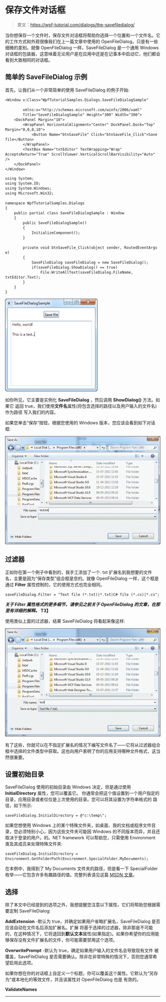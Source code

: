 # 保存文件对话框

> 原文：<https://wpf-tutorial.com/dialogs/the-savefiledialog/>

当你想保存一个文件时，保存文件对话框将帮助你选择一个位置和一个文件名。它的工作方式和外观很像我们在上一篇文章中使用的 OpenFileDialog，只是有一些细微的差别。就像 OpenFileDialog 一样，SaveFileDialog 是一个通用 Windows 对话框的包装器，这意味着无论用户是在应用中还是在记事本中启动它，他们都会看到大致相同的对话框。

## 简单的 SaveFileDialog 示例

首先，让我们从一个非常简单的使用 SaveFileDialog 的例子开始:

```
<Window x:Class="WpfTutorialSamples.Dialogs.SaveFileDialogSample"

        xmlns:x="http://schemas.microsoft.com/winfx/2006/xaml"
        Title="SaveFileDialogSample" Height="300" Width="300">
    <DockPanel Margin="10">
        <WrapPanel HorizontalAlignment="Center" DockPanel.Dock="Top" Margin="0,0,0,10">
            <Button Name="btnSaveFile" Click="btnSaveFile_Click">Save file</Button>
        </WrapPanel>
        <TextBox Name="txtEditor" TextWrapping="Wrap" AcceptsReturn="True" ScrollViewer.VerticalScrollBarVisibility="Auto" />
    </DockPanel>
</Window>
```

```
using System;
using System.IO;
using System.Windows;
using Microsoft.Win32;

namespace WpfTutorialSamples.Dialogs
{
	public partial class SaveFileDialogSample : Window
	{
		public SaveFileDialogSample()
		{
			InitializeComponent();
		}

		private void btnSaveFile_Click(object sender, RoutedEventArgs e)
		{
			SaveFileDialog saveFileDialog = new SaveFileDialog();
			if(saveFileDialog.ShowDialog() == true)
				File.WriteAllText(saveFileDialog.FileName, txtEditor.Text);
		}
	}
}
```

![](img/677c068d9521f1941c0b39bba88305d5.png "A simple SaveFileDialog example (the application)") <input type="hidden" name="IL_IN_ARTICLE">

如你所见，它主要是实例化 **SaveFileDialog** ，然后调用 **ShowDialog()** 方法。如果它 返回 true，我们使用**文件名**属性(将包含选择的路径以及用户输入的文件名)作为路径 写入我们的内容。

如果您单击“保存”按钮，根据您使用的 Windows 版本，您应该会看到如下对话框:

![](img/5ac25be27f42cc273bc506c36150cf41.png "A simple SaveFileDialog example (the dialog)")

## 过滤器

正如你在第一个例子中看到的，我手工添加了一个. txt 扩展名到我想要的文件名，主要是因为“保存类型”组合框是空的。就像 OpenFileDialog 一样，这个框是通过 **Filter** 属性控制的，它的使用方式也完全相同。

```
saveFileDialog.Filter = "Text file (*.txt)|*.txt|C# file (*.cs)|*.cs";
```

***关于 Filter 属性格式的更多细节，请参见之前关于 OpenFileDialog 的文章，在那里有详细的解释。* T3】**

使用类似上面的过滤器，结果 SaveFileDialog 将看起来像这样:

![](img/0e1664f9594451f6dc77258031fe36be.png "A SaveFileDialog with a custom Filter")

有了这些，你就可以在不指定扩展名的情况下编写文件名了——它将从过滤器组合框中选择的文件类型中获取。这也向用户表明了你的应用支持哪种文件格式，这当然很重要。

## 设置初始目录

SaveFileDialog 使用的初始目录由 Windows 决定，但是通过使用 **InitialDirectory** 属性，您可以覆盖它。 你通常会把这个值设置到一个用户指定的目录，应用目录或者仅仅是上次使用的目录。您可以将其设置为字符串格式的 路径，如下所示:

```
saveFileDialog.InitialDirectory = @"c:\temp\";
```

如果您想使用 Windows 上的某个特殊文件夹，如桌面、我的文档或程序文件目录，您必须特别小心，因为这些文件夹可能因 Windows 的不同版本而异，并且还取决于登录的用户。的。NET framework 可以帮助您，只需使用 Environment 类及其成员来处理特殊文件夹:

```
saveFileDialog.InitialDirectory = Environment.GetFolderPath(Environment.SpecialFolder.MyDocuments);
```

在本例中，我得到了 My Documents 文件夹的路径，但是看一下 SpecialFolder 枚举——它包含许多有趣路径的值。完整列表请见这篇 [MSDN 文章](http://msdn.microsoft.com/en-us/library/system.environment.specialfolder.aspx)。

## 选择

除了本文中已经提到的选项之外，我想提醒您注意以下属性，它们将帮助您根据需要定制 SaveFileDialog:

**AddExtension** -默认为 true，并确定如果用户省略扩展名，SaveFileDialog 是否应该自动在文件名后添加扩展名。扩展 将基于选择的过滤器，除非那是不可能的，在这种情况下，它将退回到**默认文本**属性(如果指定)。如果你希望你的应用能够保存没有文件扩展名的文件，你可能需要禁用这个选项。

**OverwritePrompt** -默认为 true，确定如果用户输入的文件名会导致现有文件 被覆盖，SaveFileDialog 是否需要确认。除非在非常特殊的情况下，否则您通常希望启用此选项。

如果你想在你的对话框上自定义一个标题，你可以覆盖这个属性。它默认为“另存为”或本地化的等效文件，并且该属性对 OpenFileDialog 也是 有效的。

**ValidateNames**

 *** * ***